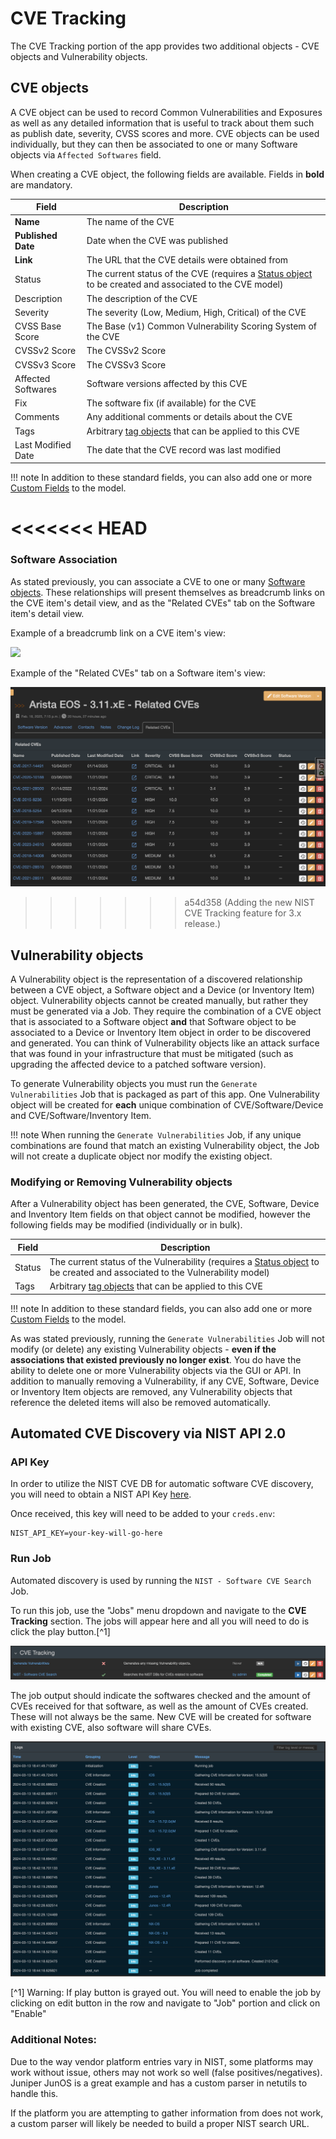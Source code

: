 # CVE Tracking

The CVE Tracking portion of the app provides two additional objects - CVE objects and Vulnerability objects.

## CVE objects

A CVE object can be used to record Common Vulnerabilities and Exposures as well as any detailed information that is useful to track about them such as publish date, severity, CVSS scores and more. CVE objects can be used individually, but they can then be associated to one or many Software objects via `Affected Softwares` field.

When creating a CVE object, the following fields are available. Fields in **bold** are mandatory.

| Field | Description |
| -- | -- |
| **Name** | The name of the CVE |
| **Published Date** | Date when the CVE was published |
| **Link** | The URL that the CVE details were obtained from |
| Status | The current status of the CVE (requires a [Status object](https://docs.nautobot.com/projects/core/en/stable/models/extras/status/) to be created and associated to the CVE model) |
| Description | The description of the CVE |
| Severity | The severity (Low, Medium, High, Critical) of the CVE |
| CVSS Base Score | The Base (v1) Common Vulnerability Scoring System of the CVE |
| CVSSv2 Score | The CVSSv2 Score |
| CVSSv3 Score | The CVSSv3 Score |
| Affected Softwares | Software versions affected by this CVE |
| Fix | The software fix (if available) for the CVE |
| Comments | Any additional comments or details about the CVE |
| Tags | Arbitrary [tag objects](https://docs.nautobot.com/projects/core/en/stable/models/extras/tag/) that can be applied to this CVE |
| Last Modified Date | The date that the CVE record was last modified |

!!! note
    In addition to these standard fields, you can also add one or more [Custom Fields](https://docs.nautobot.com/projects/core/en/stable/models/extras/customfield/) to the model.

<<<<<<< HEAD
=======
### Software Association

As stated previously, you can associate a CVE to one or many [Software objects](./software_lifecycle.md#software-objects). These relationships will present themselves as breadcrumb links on the CVE item's detail view, and as the "Related CVEs" tab on the Software item's detail view.

Example of a breadcrumb link on a CVE item's view:

![](../images/lcm_cve_breadcrumb.png)

Example of the "Related CVEs" tab on a Software item's view:

![](../images/lcm_software_breadcrumb.png)
>>>>>>> a54d358 (Adding the new NIST CVE Tracking feature for 3.x release.)

## Vulnerability objects

A Vulnerability object is the representation of a discovered relationship between a CVE object, a Software object and a Device (or Inventory Item) object. Vulnerability objects cannot be created manually, but rather they must be generated via a Job. They require the combination of a CVE object that is associated to a Software object **and** that Software object to be associated to a Device or Inventory Item object in order to be discovered and generated. You can think of Vulnerability objects like an attack surface that was found in your infrastructure that must be mitigated (such as upgrading the affected device to a patched software version).

To generate Vulnerability objects you must run the ``Generate Vulnerabilities`` Job that is packaged as part of this app. One Vulnerability object will be created for **each** unique combination of CVE/Software/Device and CVE/Software/Inventory Item.

!!! note
    When running the ``Generate Vulnerabilities`` Job, if any unique combinations are found that match an existing Vulnerability object, the Job will not create a duplicate object nor modify the existing object.

### Modifying or Removing Vulnerability objects

After a Vulnerability object has been generated, the CVE, Software, Device and Inventory Item fields on that object cannot be modified, however the following fields may be modified (individually or in bulk).

| Field | Description |
| -- | -- |
| Status | The current status of the Vulnerability (requires a [Status object](https://docs.nautobot.com/projects/core/en/stable/models/extras/status/) to be created and associated to the Vulnerability model) |
| Tags | Arbitrary [tag objects](https://docs.nautobot.com/projects/core/en/stable/models/extras/tag/) that can be applied to this CVE |

!!! note
    In addition to these standard fields, you can also add one or more [Custom Fields](https://docs.nautobot.com/projects/core/en/stable/models/extras/customfield/) to the model.

As was stated previously, running the ``Generate Vulnerabilities`` Job will not modify (or delete) any existing Vulnerability objects - **even if the associations that existed previously no longer exist**. You do have the ability to delete one or more Vulnerability objects via the GUI or API. In addition to manually removing a Vulnerability, if any CVE, Software, Device or Inventory Item objects are removed, any Vulnerability objects that reference the deleted items will also be removed automatically.

## Automated CVE Discovery via NIST API 2.0

### API Key
In order to utilize the NIST CVE DB for automatic software CVE discovery, you will need to obtain a NIST API Key [here]('https://nvd.nist.gov/developers/request-an-api-key').

Once received, this key will need to be added to your `creds.env`:
```
NIST_API_KEY=your-key-will-go-here
```

### Run Job
Automated discovery is used by running the ``NIST - Software CVE Search`` Job.

To run this job, use the "Jobs" menu dropdown and navigate to the **CVE Tracking** section. The jobs will appear here and all you will need to do is click the play button.[^1]

![](../images/lcm_cve_nist_job.png)

The job output should indicate the softwares checked and the amount of CVEs received for that software, as well as the amount of CVEs created.  These will not always be the same.  New CVE will be created for software with existing CVE, also software will share CVEs.

![](../images/lcm_cve_nist_job_log.png)

[^1] Warning: If play button is grayed out. You will need to enable the job by clicking on edit button in the row and navigate to "Job" portion and click on "Enable"


### Additional Notes:
Due to the way vendor platform entries vary in NIST, some platforms may work without issue, others may not work so well (false positives/negatives).  Juniper JunOS is a great example and has a custom parser in netutils to handle this.

If the platform you are attempting to gather information from does not work, a custom parser will likely be needed to build a proper NIST search URL.
